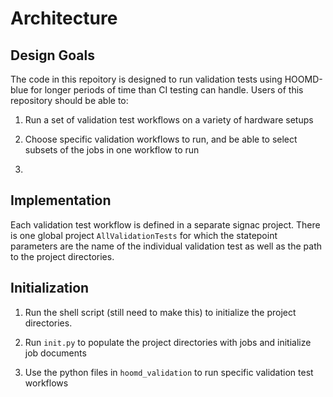 # Architecture

## Design Goals

The code in this repoitory is designed to run validation tests using HOOMD-blue
for longer periods of time than CI testing can handle. Users of this repository
should be able to:

1. Run a set of validation test workflows on a variety of hardware setups

2. Choose specific validation workflows to run, and be able to select subsets of
the jobs in one workflow to run

3.

## Implementation

Each validation test workflow is defined in a separate signac project. There is
one global project `AllValidationTests` for which the statepoint parameters are
the name of the individual validation test as well as the path to the project
directories.

## Initialization

1. Run the shell script (still need to make this) to initialize the project
directories.

2. Run `init.py` to populate the project directories with jobs and initialize
job documents

3. Use the python files in `hoomd_validation` to run specific validation
test workflows
